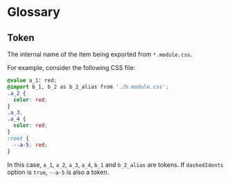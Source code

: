 # Glossary

## Token

The internal name of the item being exported from `*.module.css`.

For example, consider the following CSS file:

```css
@value a_1: red;
@import b_1, b_2 as b_2_alias from './b.module.css';
.a_2 {
  color: red;
}
.a_3,
.a_4 {
  color: red;
}
:root {
  --a-5: red;
}
```

In this case, `a_1`, `a_2`, `a_3`, `a_4`, `b_1` and `b_2_alias` are tokens. If `dashedIdents` option is `true`, `--a-5` is also a token.
